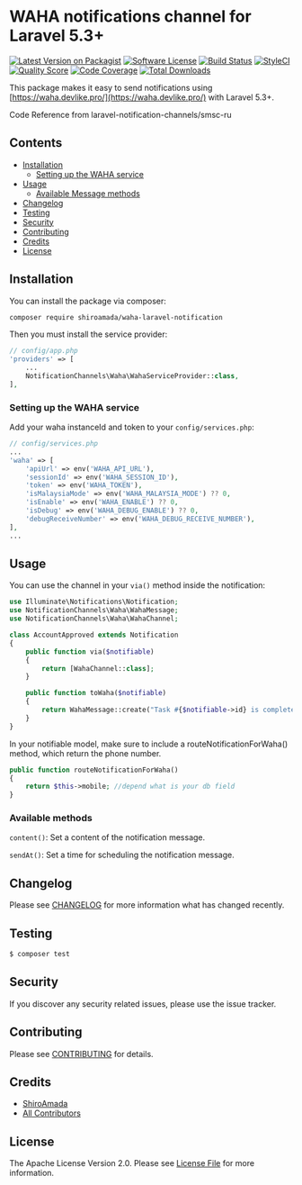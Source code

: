 # WAHA notifications channel for Laravel 5.3+


[![Latest Version on Packagist](https://img.shields.io/packagist/v/shiroamada/waha-laravel-notification.svg?style=flat-square)](https://packagist.org/packages/shiroamada/waha-laravel-notification)
[![Software License](https://img.shields.io/badge/license-MIT-brightgreen.svg?style=flat-square)](LICENSE.md)
[![Build Status](https://img.shields.io/travis/shiroamada/waha-laravel-notification/master.svg?style=flat-square)](https://travis-ci.org/shiroamada/waha-laravel-notification)
[![StyleCI](https://styleci.io/repos/108503043/shield)](https://styleci.io/repos/108503043)
[![Quality Score](https://img.shields.io/scrutinizer/g/laravel-notification-channels/waha-laravel-notification.svg?style=flat-square)](https://scrutinizer-ci.com/g/laravel-notification-channels/waha-laravel-notification)
[![Code Coverage](https://img.shields.io/scrutinizer/coverage/g/laravel-notification-channels/waha-laravel-notification/master.svg?style=flat-square)](https://scrutinizer-ci.com/g/shiroamada/waha-laravel-notification/?branch=main)
[![Total Downloads](https://img.shields.io/packagist/dt/shiroamada/waha-laravel-notification.svg?style=flat-square)](https://packagist.org/packages/shiroamada/waha-laravel-notification)

This package makes it easy to send notifications using [https://waha.devlike.pro/](https://waha.devlike.pro/) with Laravel 5.3+.

Code Reference from laravel-notification-channels/smsc-ru

## Contents

- [Installation](#installation)
    - [Setting up the WAHA service](#setting-up-the-waha-service)
- [Usage](#usage)
    - [Available Message methods](#available-message-methods)
- [Changelog](#changelog)
- [Testing](#testing)
- [Security](#security)
- [Contributing](#contributing)
- [Credits](#credits)
- [License](#license)


## Installation

You can install the package via composer:

```bash
composer require shiroamada/waha-laravel-notification
```

Then you must install the service provider:
```php
// config/app.php
'providers' => [
    ...
    NotificationChannels\Waha\WahaServiceProvider::class,
],
```

### Setting up the WAHA service

Add your waha instanceId and token to your `config/services.php`:

```php
// config/services.php
...
'waha' => [
    'apiUrl' => env('WAHA_API_URL'),
    'sessionId' => env('WAHA_SESSION_ID'),
    'token' => env('WAHA_TOKEN'),
    'isMalaysiaMode' => env('WAHA_MALAYSIA_MODE') ?? 0,
    'isEnable' => env('WAHA_ENABLE') ?? 0,
    'isDebug' => env('WAHA_DEBUG_ENABLE') ?? 0,
    'debugReceiveNumber' => env('WAHA_DEBUG_RECEIVE_NUMBER'),
],
...
```

## Usage

You can use the channel in your `via()` method inside the notification:

```php
use Illuminate\Notifications\Notification;
use NotificationChannels\Waha\WahaMessage;
use NotificationChannels\Waha\WahaChannel;

class AccountApproved extends Notification
{
    public function via($notifiable)
    {
        return [WahaChannel::class];
    }

    public function toWaha($notifiable)
    {
        return WahaMessage::create("Task #{$notifiable->id} is complete!");
    }
}
```

In your notifiable model, make sure to include a routeNotificationForWaha() method, which return the phone number.

```php
public function routeNotificationForWaha()
{
    return $this->mobile; //depend what is your db field
}
```

### Available methods

`content()`: Set a content of the notification message.

`sendAt()`: Set a time for scheduling the notification message.

## Changelog

Please see [CHANGELOG](CHANGELOG.md) for more information what has changed recently.

## Testing

``` bash
$ composer test
```

## Security

If you discover any security related issues, please use the issue tracker.

## Contributing

Please see [CONTRIBUTING](CONTRIBUTING.md) for details.

## Credits

- [ShiroAmada](https://github.com/shiroamada)
- [All Contributors](../../contributors)

## License

The  Apache License Version 2.0. Please see [License File](LICENSE.md) for more information.
